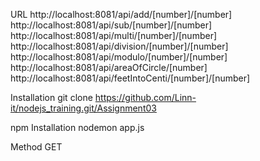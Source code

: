 URL
http://localhost:8081/api/add/[number]/[number]
http://localhost:8081/api/sub/[number]/[number]
http://localhost:8081/api/multi/[number]/[number] 
http://localhost:8081/api/division/[number]/[number]
http://localhost:8081/api/modulo/[number]/[number] 
http://localhost:8081/api/areaOfCircle/[number] 
http://localhost:8081/api/feetIntoCenti/[number]/[number]

Installation
git clone https://github.com/Linn-it/nodejs_training.git/Assignment03

npm Installation nodemon app.js

Method
GET